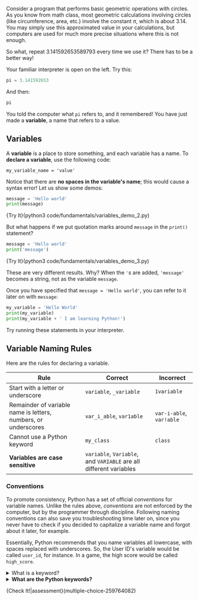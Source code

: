 Consider a program that performs basic geometric operations with circles. As you know from math class, most geometric calculations involving circles (like circumference, area, etc.) involve the constant $\pi$, which is about $3.14$. You may simply use this approximated value in your calculations, but computers are used for much more precise situations where this is not enough.

So what, repeat $3.141592653589793$ every time we use it? There has to be a better way!

Your familiar interpreter is open on the left. Try this:
```python
pi = 3.141592653
```
And then:
```python
pi
```

You told the computer what `pi` refers to, and it remembered! You have just made a **variable**, a name that refers to a value.

## Variables
A **variable** is a place to store something, and each variable has a name. To **declare a variable**, use the following code:

`my_variable_name = 'value'`

Notice that there are **no spaces in the variable's name**; this would cause a syntax error! Let us show some demos:

```python
message = 'Hello world'
print(message)
```

{Try It}(python3 code/fundamentals/variables_demo_2.py)

But what happens if we put quotation marks around `message` in the `print()` statement?

```python
message = 'Hello world'
print('message')
```

{Try It}(python3 code/fundamentals/variables_demo_3.py)

These are very different results. Why? When the `'`s are added, `'message'` becomes a string, not as the variable `message`.

Once you have specified that `message = 'Hello world'`, you can refer to it later on with `message`:

```python
my_variable = 'Hello World'
print(my_variable)
print(my_variable + ' I am learning Python!')
```

Try running these statements in your interpreter.

## Variable Naming Rules
Here are the rules for declaring a variable.

|Rule|Correct|Incorrect|
|----|-------|---------|
|Start with a letter or underscore|`variable`, `_variable`|`1variable`|
|Remainder of variable name is letters, numbers, or underscores|`var_i_able`, `var1able`|`var-i-able`, `var!able`|
|Cannot use a Python keyword|`my_class`|`class`|
|**Variables are case sensitive**|`variable`, `Variable`, and `VARIABLE` are all different variables|

### Conventions

To promote consistency, Python has a set of official _conventions_ for variable names. Unlike the rules above, _conventions_ are not enforced by the computer, but by the programmer through discipline. Following naming conventions can also save you troubleshooting time later on, since you never have to check if you decided to capitalize a variable name and forgot about it later, for example.

Essentially, Python recommends that you name variables all lowercase, with spaces replaced with underscores. So, the User ID's variable would be called `user_id`, for instance. In a game, the high score would be called `high_score`.

<details><summary>What is a keyword?</summary>A keyword is a word that has been reserved by Python because it serves a purpose in the program's compilation and execution. Keywords are case sensitive and are used too define the syntax and structure of Python.</details>
<details><summary><b>What are the Python keywords?</b></summary><table><tr><th></th><th></th><th></th><th></th></tr><tr><td>False</td><td>class</td><td>finally</td><td>is</td></tr><tr><td>return</td><td>None</td><td>continue</td><td>for</td></tr><tr><td>lambda</td><td>try</td><td>True</td><td>def</td></tr><tr><td>from</td><td>nonlocal</td><td>while</td><td>and</td></tr><tr><td>del</td><td>global</td><td>nont</td><td>with</td></tr><tr><td>as</td><td>elif</td><td>if</td><td>or</td></tr><tr><td>yield</td><td>assert</td><td>else</td><td>import</td></tr><tr><td>pass</td><td>break</td><td>except</td><td>in</td></tr><tr><td>raise</td></tr></table></details>

{Check It!|assessment}(multiple-choice-259764082)